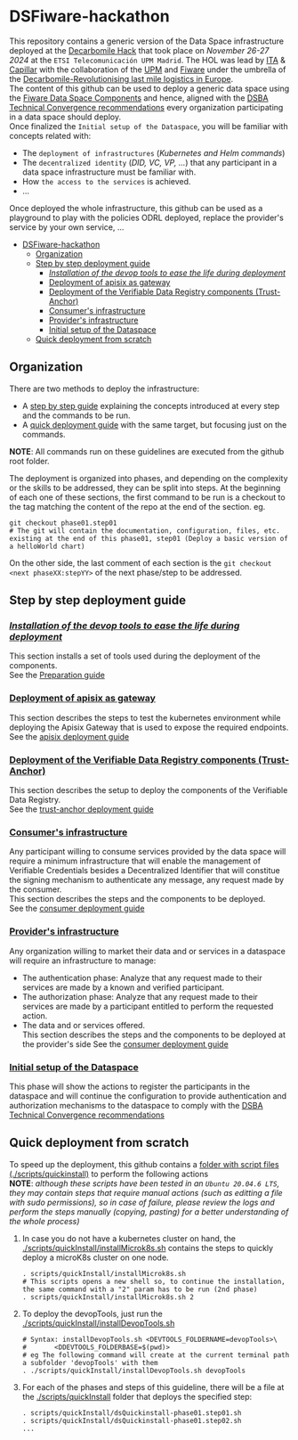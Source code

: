 # DSFiware-hackathon
This repository contains a generic version of the Data Space infrastructure deployed at the [Decarbomile Hack](https://www.linkedin.com/feed/update/urn:li:activity:7266146265141301249/) that took place on _November 26-27 2024_ at the `ETSI Telecomunicación UPM Madrid`. The HOL was lead by [ITA](https://www.ita.es/) & [Capillar](https://capillarit.com) with the collaboration of the [UPM](https://www.upm.es) and [Fiware](https://www.fiware.org) under the umbrella of the [Decarbomile-Revolutionising last mile logistics in Europe](https://decarbomile.eu/).  
The content of this github can be used to deploy a generic data space using the [Fiware Data Space Components](https://github.com/FIWARE/data-space-connector) and hence, aligned with the [DSBA Technical Convergence recommendations](https://data-spaces-business-alliance.eu/wp-content/uploads/dlm_uploads/Data-Spaces-Business-Alliance-Technical-Convergence-V2.pdf) every organization participating in a data space should deploy.  
Once finalized the `Initial setup of the Dataspace`, you will be familiar with concepts related with:
-  The `deployment of infrastructures` (_Kubernetes and Helm commands_)
-  The `decentralized identity` (_DID, VC, VP, ..._) that any participant in a data space infrastructure must be familiar with.
- How `the access to the services` is achieved. 
- ...

Once deployed the whole infrastructure, this github can be used as a playground to play with the policies ODRL deployed, replace the provider's service by your own service, ...

- [DSFiware-hackathon](#dsfiware-hackathon)
  - [Organization](#organization)
  - [Step by step deployment guide](#step-by-step-deployment-guide)
    - [_Installation of the devop tools to ease the life during deployment_](#installation-of-the-devop-tools-to-ease-the-life-during-deployment)
    - [Deployment of apisix as gateway](#deployment-of-apisix-as-gateway)
    - [Deployment of the Verifiable Data Registry components (Trust-Anchor)](#deployment-of-the-verifiable-data-registry-components-trust-anchor)
    - [Consumer's infrastructure](#consumers-infrastructure)
    - [Provider's infrastructure](#providers-infrastructure)
    - [Initial setup of the Dataspace](#initial-setup-of-the-dataspace)
  - [Quick deployment from scratch](#quick-deployment-from-scratch)

## Organization
There are two methods to deploy the infrastructure:
- A [step by step guide](#step-by-step-deployment-guide) explaining the concepts introduced at every step and the commands to be run.
- A [quick deployment guide](#quick-eployment-from-scratch) with the same target, but focusing just on the commands.

**NOTE**: All commands run on these guidelines are executed from the github root folder.

The deployment is organized into phases, and depending on the complexity or the skills to be addressed, they can be split into steps.
At the beginning of each one of these sections, the first command to be run is a checkout to the tag matching the content of the repo at the end of the section. eg. 
```shell
git checkout phase01.step01
# The git will contain the documentation, configuration, files, etc. existing at the end of this phase01, step01 (Deploy a basic version of a helloWorld chart)
```
On the other side, the last comment of each section is the `git checkout <next phaseXX:stepYY>` of the next phase/step to be addressed.


## Step by step deployment guide
### [_Installation of the devop tools to ease the life during deployment_](./assets/docs/README-preparationGuide.md)
This section installs a set of tools used during the deployment of the components.  
See the [Preparation guide](./assets/docs/README-preparationGuide.md)

### [Deployment of apisix as gateway](./assets/docs/README-apisix.md)
This section describes the steps to test the kubernetes environment while deploying the Apisix Gateway that is used to expose the required endpoints.
See the [apisix deployment guide](./assets/docs/README-apisix.md)

### [Deployment of the Verifiable Data Registry components (Trust-Anchor)](./assets/docs/README-trustAnchor.md)
This section describes the setup to deploy the components of the Verifiable Data Registry.  
See the [trust-anchor deployment guide](./assets/docs/README-trustAnchor.md)

### [Consumer's infrastructure](./assets/docs/README-consumer.md)
Any participant willing to consume services provided by the data space will require a minimum infrastructure that will enable the management of Verifiable Credentials besides a Decentralized Identifier that will constitue the signing mechanism to authenticate any message, any request made by the consumer.   
This section describes the steps and the components to be deployed.  
See the [consumer deployment guide](./assets/docs/README-consumer.md)

### [Provider's infrastructure](./assets/docs/README-provider.md)
Any organization willing to market their data and or services in a dataspace will require an infrastructure to manage:
- The authentication phase: Analyze that any request made to their services are made by a known and verified participant.
- The authorization phase: Analyze that any request made to their services are made by a participant entitled to perform the requested action.
- The data and or services offered.  
This section describes the steps and the components to be deployed at the provider's side
See the [consumer deployment guide](./assets/docs/README-provider.md)

### [Initial setup of the Dataspace](README-initialSetUpOfTheDS.md) 
This phase will show the actions to register the participants in the dataspace and will continue the configuration to provide authentication and authorization mechanisms to the dataspace to comply with the  [DSBA Technical Convergence recommendations](https://data-spaces-business-alliance.eu/wp-content/uploads/dlm_uploads/Data-Spaces-Business-Alliance-Technical-Convergence-V2.pdf)

## Quick deployment from scratch
To speed up the deployment, this github contains a [folder with script files (./scripts/quickinstall)](./scripts/quickInstall/) to perform the following actions  
**NOTE**: _although these scripts have been tested in an `Ubuntu 20.04.6 LTS`, they may contain steps that require manual actions (such as editting a file with sudo permissions), so in case of failure, please review the logs and perform the steps manually (copying, pasting) for a better understanding of the whole process)_
1. In case you do not have a kubernetes cluster on hand, the [./scripts/quickInstall/installMicrok8s.sh](./scripts/quickInstall/installMicrok8s.sh)  contains the steps to quickly deploy a microK8s cluster on one node.
    ```shell
    . scripts/quickInstall/installMicrok8s.sh
    # This scripts opens a new shell so, to continue the installation, the same command with a "2" param has to be run (2nd phase)
    . scripts/quickInstall/installMicrok8s.sh 2
    ```
2. To deploy the devopTools, just run the [./scripts/quickInstall/installDevopTools.sh](./scripts/quickInstall/installDevopTools.sh)  
    ```shell
    # Syntax: installDevopTools.sh <DEVTOOLS_FOLDERNAME=devopTools>\
    #       <DDEVTOOLS_FOLDERBASE=$(pwd)>
    # eg The following command will create at the current terminal path a subfolder 'devopTools' with them
    . ./scripts/quickInstall/installDevopTools.sh devopTools
    ```
3. For each of the phases and steps of this guideline, there will be a file at the [./scripts/quickInstall](./scripts/quickInstall) folder that deploys the specified step:
    ```shell
    . scripts/quickInstall/dsQuickinstall-phase01.step01.sh
    . scripts/quickInstall/dsQuickinstall-phase01.step02.sh
    ...
    ```